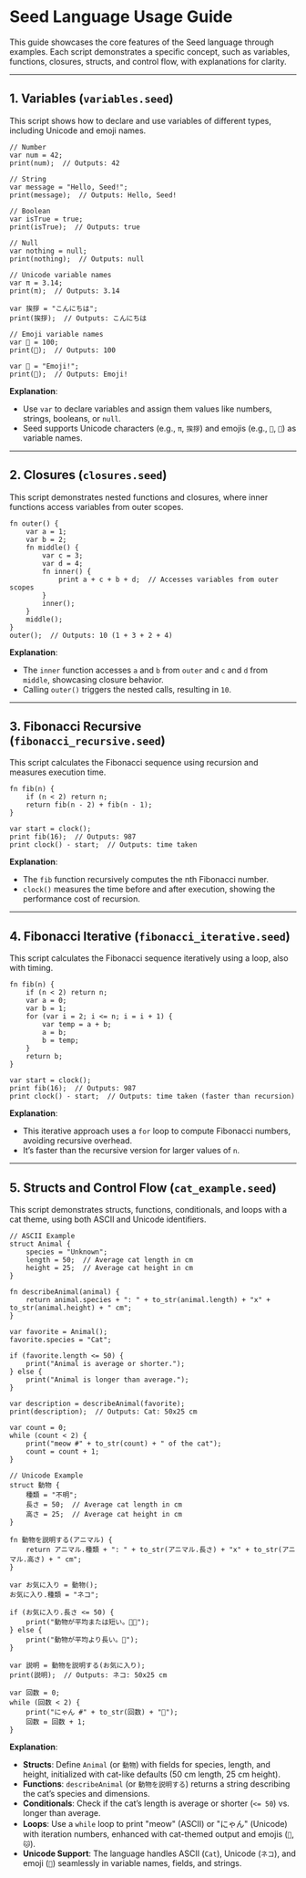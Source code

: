 # Seed Language Usage Guide

This guide showcases the core features of the Seed language through examples. Each script demonstrates a specific concept, such as variables, functions, closures, structs, and control flow, with explanations for clarity.

---

## 1. Variables (`variables.seed`)

This script shows how to declare and use variables of different types, including Unicode and emoji names.

```seed
// Number
var num = 42;
print(num);  // Outputs: 42

// String
var message = "Hello, Seed!";
print(message);  // Outputs: Hello, Seed!

// Boolean
var isTrue = true;
print(isTrue);  // Outputs: true

// Null
var nothing = null;
print(nothing);  // Outputs: null

// Unicode variable names
var π = 3.14;
print(π);  // Outputs: 3.14

var 挨拶 = "こんにちは";
print(挨拶);  // Outputs: こんにちは

// Emoji variable names
var 🔢 = 100;
print(🔢);  // Outputs: 100

var 💬 = "Emoji!";
print(💬);  // Outputs: Emoji!
```

**Explanation**:  

- Use `var` to declare variables and assign them values like numbers, strings, booleans, or `null`.  
- Seed supports Unicode characters (e.g., `π`, `挨拶`) and emojis (e.g., `🔢`, `💬`) as variable names.

---

## 2. Closures (`closures.seed`)

This script demonstrates nested functions and closures, where inner functions access variables from outer scopes.

```seed
fn outer() {
    var a = 1;
    var b = 2;
    fn middle() {
        var c = 3;
        var d = 4;
        fn inner() {
            print a + c + b + d;  // Accesses variables from outer scopes
        }
        inner();
    }
    middle();
}
outer();  // Outputs: 10 (1 + 3 + 2 + 4)
```

**Explanation**:  

- The `inner` function accesses `a` and `b` from `outer` and `c` and `d` from `middle`, showcasing closure behavior.  
- Calling `outer()` triggers the nested calls, resulting in `10`.

---

## 3. Fibonacci Recursive (`fibonacci_recursive.seed`)

This script calculates the Fibonacci sequence using recursion and measures execution time.

```seed
fn fib(n) {
    if (n < 2) return n;
    return fib(n - 2) + fib(n - 1);
}

var start = clock();
print fib(16);  // Outputs: 987
print clock() - start;  // Outputs: time taken
```

**Explanation**:  

- The `fib` function recursively computes the nth Fibonacci number.  
- `clock()` measures the time before and after execution, showing the performance cost of recursion.

---

## 4. Fibonacci Iterative (`fibonacci_iterative.seed`)

This script calculates the Fibonacci sequence iteratively using a loop, also with timing.

```seed
fn fib(n) {
    if (n < 2) return n;
    var a = 0;
    var b = 1;
    for (var i = 2; i <= n; i = i + 1) {
        var temp = a + b;
        a = b;
        b = temp;
    }
    return b;
}

var start = clock();
print fib(16);  // Outputs: 987
print clock() - start;  // Outputs: time taken (faster than recursion)
```

**Explanation**:  

- This iterative approach uses a `for` loop to compute Fibonacci numbers, avoiding recursive overhead.  
- It’s faster than the recursive version for larger values of `n`.

---

## 5. Structs and Control Flow (`cat_example.seed`)

This script demonstrates structs, functions, conditionals, and loops with a cat theme, using both ASCII and Unicode identifiers.

```seed
// ASCII Example
struct Animal {
    species = "Unknown";
    length = 50;  // Average cat length in cm
    height = 25;  // Average cat height in cm
}

fn describeAnimal(animal) {
    return animal.species + ": " + to_str(animal.length) + "x" + to_str(animal.height) + " cm";
}

var favorite = Animal();
favorite.species = "Cat";

if (favorite.length <= 50) {
    print("Animal is average or shorter.");
} else {
    print("Animal is longer than average.");
}

var description = describeAnimal(favorite);
print(description);  // Outputs: Cat: 50x25 cm

var count = 0;
while (count < 2) {
    print("meow #" + to_str(count) + " of the cat");
    count = count + 1;
}

// Unicode Example
struct 動物 {
    種類 = "不明";
    長さ = 50;  // Average cat length in cm
    高さ = 25;  // Average cat height in cm
}

fn 動物を説明する(アニマル) {
    return アニマル.種類 + ": " + to_str(アニマル.長さ) + "x" + to_str(アニマル.高さ) + " cm";
}

var お気に入り = 動物();
お気に入り.種類 = "ネコ";

if (お気に入り.長さ <= 50) {
    print("動物が平均または短い。🐾🐱");
} else {
    print("動物が平均より長い。🐾");
}

var 説明 = 動物を説明する(お気に入り);
print(説明);  // Outputs: ネコ: 50x25 cm

var 回数 = 0;
while (回数 < 2) {
    print("にゃん #" + to_str(回数) + "🐾");
    回数 = 回数 + 1;
}
```

**Explanation**:  

- **Structs**: Define `Animal` (or `動物`) with fields for species, length, and height, initialized with cat-like defaults (50 cm length, 25 cm height).  
- **Functions**: `describeAnimal` (or `動物を説明する`) returns a string describing the cat’s species and dimensions.  
- **Conditionals**: Check if the cat’s length is average or shorter (`<= 50`) vs. longer than average.  
- **Loops**: Use a `while` loop to print "meow" (ASCII) or "にゃん" (Unicode) with iteration numbers, enhanced with cat-themed output and emojis (`🐾`, `🐱`).  
- **Unicode Support**: The language handles ASCII (`Cat`), Unicode (`ネコ`), and emoji (`🐾`) seamlessly in variable names, fields, and strings.
